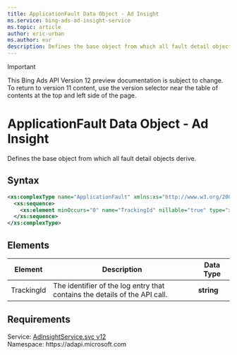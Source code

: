 ```yaml
---
title: ApplicationFault Data Object - Ad Insight
ms.service: bing-ads-ad-insight-service
ms.topic: article
author: eric-urban
ms.author: eur
description: Defines the base object from which all fault detail objects derive.
---
```

> [!IMPORTANT]
> This Bing Ads API Version 12 preview documentation is subject to change. To return to version 11 content, use the version selector near the table of contents at the top and left side of the page.

# ApplicationFault Data Object - Ad Insight
Defines the base object from which all fault detail objects derive.

## Syntax
```xml
<xs:complexType name="ApplicationFault" xmlns:xs="http://www.w3.org/2001/XMLSchema">
  <xs:sequence>
    <xs:element minOccurs="0" name="TrackingId" nillable="true" type="xs:string" />
  </xs:sequence>
</xs:complexType>
```

## <a name="elements"></a>Elements

|Element|Description|Data Type|
|-----------|---------------|-------------|
|<a name="trackingid"></a>TrackingId|The identifier of the log entry that contains the details of the API call.|**string**|

## Requirements
Service: [AdInsightService.svc v12](https://adinsight.api.bingads.microsoft.com/Api/Advertiser/AdInsight/v11/AdInsightService.svc)  
Namespace: https\://adapi.microsoft.com  


